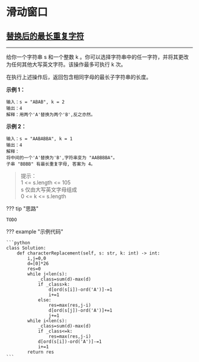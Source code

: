 # 滑动窗口

## [替换后的最长重复字符](https://leetcode.cn/problems/longest-repeating-character-replacement/)
---
给你一个字符串 s 和一个整数 k 。你可以选择字符串中的任一字符，并将其更改为任何其他大写英文字符。该操作最多可执行 k 次。

在执行上述操作后，返回包含相同字母的最长子字符串的长度。
 
**示例 1：**

    输入：s = "ABAB", k = 2  
    输出：4  
    解释：用两个'A'替换为两个'B',反之亦然。

**示例 2：**

    输入：s = "AABABBA", k = 1  
    输出：4  
    解释：  
    将中间的一个'A'替换为'B',字符串变为 "AABBBBA"。  
    子串 "BBBB" 有最长重复字母, 答案为 4。

>提示：  
>1 <= s.length <= 105  
>s 仅由大写英文字母组成  
>0 <= k <= s.length

??? tip "思路"

    TODO

??? example "示例代码"

    ```python
    class Solution:
        def characterReplacement(self, s: str, k: int) -> int:
            i,j=0,0
            d=[0]*26
            res=0
            while j<len(s):
                _class=sum(d)-max(d)
                if _class>k:
                    d[ord(s[i])-ord('A')]-=1
                    i+=1
                else:
                    res=max(res,j-i)
                    d[ord(s[j])-ord('A')]+=1
                    j+=1
            while i<len(s):
                _class=sum(d)-max(d)
                if _class<=k:
                    res=max(res,j-i)    
                d[ord(s[i])-ord('A')]-=1
                i+=1
            return res
    ```